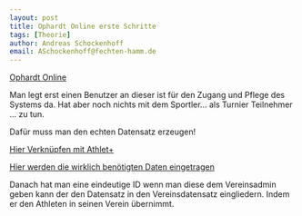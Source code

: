 ```yaml
---
layout: post
title: Ophardt Online erste Schritte
tags: [Theorie]
author: Andreas Schockenhoff
email: ASchockenhoff@fechten-hamm.de
---
```


[Ophardt Online](https://fencing.ophardt.online/en/home)

Man legt erst einen Benutzer an dieser ist für den Zugang und Pflege des Systems da. Hat aber noch nichts mit dem Sportler... als Turnier Teilnehmer ... zu tun.

Dafür muss man den echten Datensatz erzeugen!

[Hier Verknüpfen mit Athlet+](https://docs.ophardt.online/index.php/Online:Benutzer/MeinenBenutzerBearbeiten)

[Hier werden die wirklich benötigten Daten eingetragen](https://docs.ophardt.online/index.php/Online:Athlet/Meine_Daten)

Danach hat man eine eindeutige ID wenn man diese dem Vereinsadmin geben kann der den Datensatz in den Vereinsdatensatz eingliedern. Indem er den Athleten in seinen Verein übernimmt.